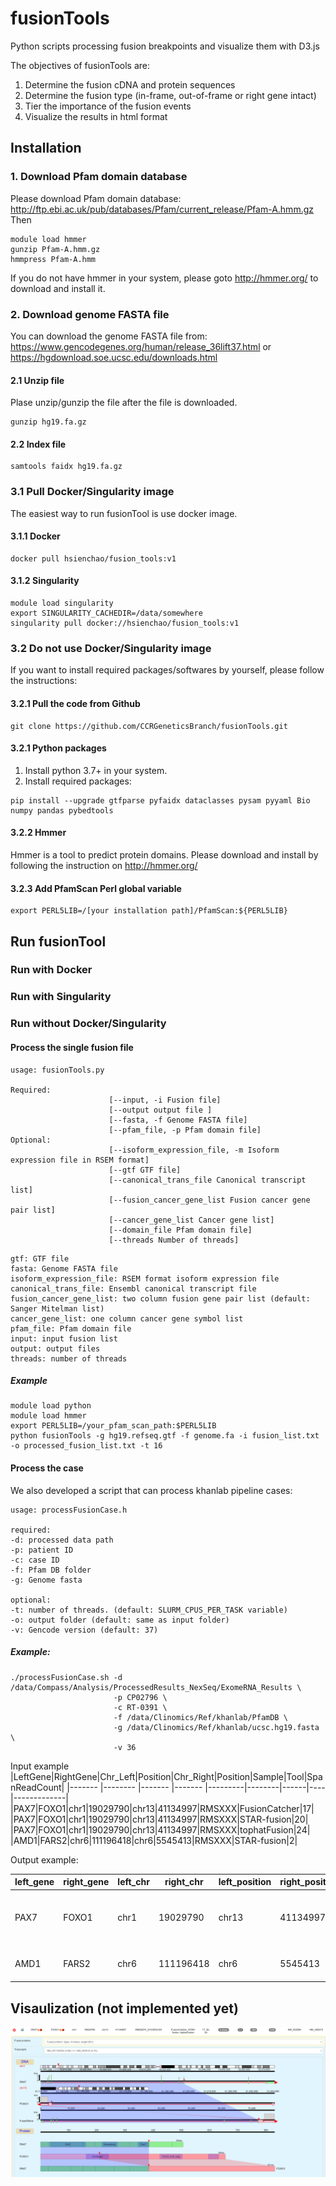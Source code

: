# fusionTools
Python scripts processing fusion breakpoints and visualize them with D3.js

The objectives of fusionTools are:
1. Determine the fusion cDNA and protein sequences
2. Determine the fusion type (in-frame, out-of-frame or right gene intact)
3. Tier the importance of the fusion events
4. Visualize the results in html format

## Installation

### 1. Download Pfam domain database

Please download Pfam domain database: http://ftp.ebi.ac.uk/pub/databases/Pfam/current_release/Pfam-A.hmm.gz
Then
```
module load hmmer
gunzip Pfam-A.hmm.gz
hmmpress Pfam-A.hmm
```

If you do not have hmmer in your system, please goto http://hmmer.org/ to download and install it.

### 2. Download genome FASTA file

You can download the genome FASTA file from: https://www.gencodegenes.org/human/release_36lift37.html or https://hgdownload.soe.ucsc.edu/downloads.html

#### 2.1 Unzip file
Plase unzip/gunzip the file after the file is downloaded.
```
gunzip hg19.fa.gz
```

#### 2.2 Index file
```
samtools faidx hg19.fa.gz
```

### 3.1 Pull Docker/Singularity image

The easiest way to run fusionTool is use docker image.

#### 3.1.1 Docker
```
docker pull hsienchao/fusion_tools:v1
```

#### 3.1.2 Singularity
```
module load singularity
export SINGULARITY_CACHEDIR=/data/somewhere
singularity pull docker://hsienchao/fusion_tools:v1
```

### 3.2 Do not use Docker/Singularity image

If you want to install required packages/softwares by yourself, please follow the instructions:

#### 3.2.1 Pull the code from Github

```
git clone https://github.com/CCRGeneticsBranch/fusionTools.git
```

#### 3.2.1 Python packages

1. Install python 3.7+ in your system.
2. Install required packages:

```
pip install --upgrade gtfparse pyfaidx dataclasses pysam pyyaml Bio numpy pandas pybedtools
```

#### 3.2.2 Hmmer

Hmmer is a tool to predict protein domains. Please download and install by following the instruction on http://hmmer.org/

#### 3.2.3 Add PfamScan Perl global variable

```
export PERL5LIB=/[your installation path]/PfamScan:${PERL5LIB}
```

## Run fusionTool

### Run with Docker

### Run with Singularity

### Run without Docker/Singularity

#### Process the single fusion file

```
usage: fusionTools.py 

Required:
                      [--input, -i Fusion file]
                      [--output output file ]
                      [--fasta, -f Genome FASTA file]
                      [--pfam_file, -p Pfam domain file]
Optional:
                      [--isoform_expression_file, -m Isoform expression file in RSEM format]
                      [--gtf GTF file]
                      [--canonical_trans_file Canonical transcript list]
                      [--fusion_cancer_gene_list Fusion cancer gene pair list]
                      [--cancer_gene_list Cancer gene list]
                      [--domain_file Pfam domain file]
                      [--threads Number of threads]

```

    gtf: GTF file
    fasta: Genome FASTA file
    isoform_expression_file: RSEM format isoform expression file
    canonical_trans_file: Ensembl canonical transcript file
    fusion_cancer_gene_list: two column fusion gene pair list (default: Sanger Mitelman list)
    cancer_gene_list: one column cancer gene symbol list
    pfam_file: Pfam domain file
    input: input fusion list
    output: output files
    threads: number of threads
    
##### Example
```
module load python
module load hmmer
export PERL5LIB=/your_pfam_scan_path:$PERL5LIB
python fusionTools -g hg19.refseq.gtf -f genome.fa -i fusion_list.txt -o processed_fusion_list.txt -t 16
```

#### Process the case

We also developed a script that can process khanlab pipeline cases:
```
usage: processFusionCase.h 

required:
-d: processed data path
-p: patient ID
-c: case ID
-f: Pfam DB folder
-g: Genome fasta

optional:
-t: number of threads. (default: SLURM_CPUS_PER_TASK variable)
-o: output folder (default: same as input folder)
-v: Gencode version (default: 37)

```

##### Example:

```
./processFusionCase.sh -d /data/Compass/Analysis/ProcessedResults_NexSeq/ExomeRNA_Results \
                       -p CP02796 \
                       -c RT-0391 \
                       -f /data/Clinomics/Ref/khanlab/PfamDB \
                       -g /data/Clinomics/Ref/khanlab/ucsc.hg19.fasta \
                       -v 36

```

Input example
|LeftGene|RightGene|Chr_Left|Position|Chr_Right|Position|Sample|Tool|SpanReadCount|
|------- |-------- |------- |------- |---------|--------|------|----|-------------|
|PAX7|FOXO1|chr1|19029790|chr13|41134997|RMSXXX|FusionCatcher|17|
|PAX7|FOXO1|chr1|19029790|chr13|41134997|RMSXXX|STAR-fusion|20|
|PAX7|FOXO1|chr1|19029790|chr13|41134997|RMSXXX|tophatFusion|24|
|AMD1|FARS2|chr6|111196418|chr6|5545413|RMSXXX|STAR-fusion|2|

Output example:

|left_gene|right_gene|left_chr|right_chr|left_position|right_position|sample_id|tools|type|tier|left_region|right_region|left_trans|right_trans|left_fusion_cancer_gene|right_fusion_cancer_gene|left_cancer_gene|right_cancer_gene|fusion_proteins|left_trans_info|right_trans_info|
|---|---|---|---|---|---|---|---|---|---|---|---|---|---|---|---|---|---|---|---|---|
|PAX7|FOXO1|chr1|19029790|chr13|41134997|RMS2074_D1C5FACXX|[{"FusionCatcher": 17}, {"STAR-fusion": 20}, {"tophatFusion": 24}]|in-frame|1.1|CDS:exon4|CDS:exon2|NM_001135254|NM_002015|Y|Y|Y|Y|{"MAALPGT...VSG*": {"domains": ...}}|...|...|
|AMD1|FARS2|chr6|111196418|chr6|5545413|RMS2074_D1C5FACXX|[{"STAR-fusion": 2}]|out-of-frame|4.3|CDS|CDS|NM_001634|NM_006567|N|N|N|N|{"MEAAHFF...}|...|...|

## Visaulization (not implemented yet)

![alt tag](fusionTools.png)
